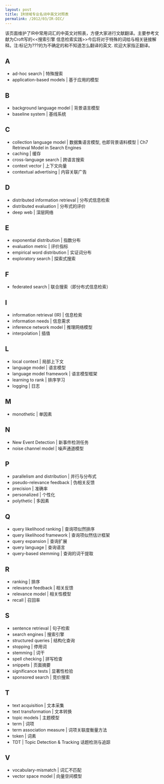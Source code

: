 ```yaml
---
layout: post
title: IR领域专业名词中英文对照表
permalink: /2012/03/IR-DIC/
---
```


该页面维护了IR中常用词汇的中英文对照表，方便大家进行文献翻译。主要参考文献为Croft写的<<搜索引擎 信息检索实践>>今后将对于特殊的词给与相关链接解释。注:标记为???的为不确定的和不知道怎么翻译的英文. 欢迎大家指正翻译。

## A
* ad-hoc search | 特殊搜索
* application-based models | 基于应用的模型

## B
* background language model | 背景语言模型
* baseline system | 基线系统

## C
* collection language model | 数据集语言模型, 也即背景语料模型 | Ch7 Retrieval Model in Search Engines
* caching | 缓存
* cross-language search | 跨语言搜索
* context vector | 上下文向量
* contextual advertising | 内容关联广告


## D
* distributed information retrieval | 分布式信息检索
* distributed evaluation | 分布式的评价
* deep web | 深层网络

## E
* exponential distribution | 指数分布
* evaluation metric | 评价指标
* empirical word distribution | 实证词分布
* exploratory search | 探索式搜索

## F
* federated search | 联合搜索（即分布式信息检索）

## I
* information retrieval (IR) | 信息检索
* information needs | 信息需求
* inference network model | 推理网络模型
* interpolation | 插值

## L
* local context | 局部上下文
* language model | 语言模型
* language model framework | 语言模型框架
* learning to rank | 排序学习
* logging | 日志

## M
* monothetic | 单因素

## N
* New Event Detection | 新事件检测任务
* noise channel model | 噪声通道模型

##  P
* parallelism and distribution | 并行与分布式
* pseudo-relevance feedback | 伪相关反馈
* precision | 准确率
* personalized | 个性化
* polythetic | 多因素

## Q
* query likelihood ranking | 查询项似然排序
* query likelihood framework | 查询项似然估计框架
* query expansion | 查询扩展
* query language | 查询语言
* query-based stemming | 查询的词干提取


## R
* ranking | 排序
* relevance feedback | 相关反馈
* relevance model | 相关性模型
* recall | 召回率


## S
* sentence retrieval | 句子检索
* search engines | 搜索引擎
* structured queries | 结构化查询
* stopping | 停用词
* stemming | 词干
* spell checking | 拼写检查
* snippets | 页面摘要
* significance tests | 显著性检验
* sponsored search | 竞价搜索


## T
* text acquisition | 文本采集
* text transformation | 文本转换
* topic models | 主题模型
* term | 词项
* term association measure | 词项关联度衡量方法
* token | 词素
* TDT | Topic Detection & Tracking 话题检测与追踪

## V
* vocabulary-mismatch | 词汇不匹配
* vector space model | 向量空间模型


